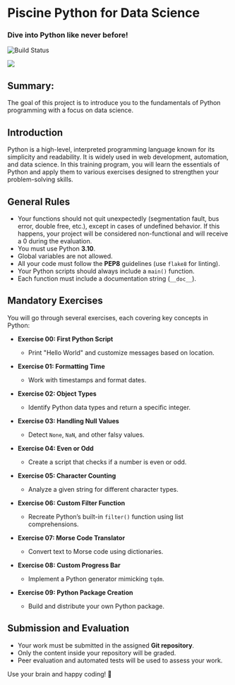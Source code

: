 
# Piscine Python for Data Science
### Dive into Python like never before!

![Build Status](https://img.shields.io/badge/build-passing-success?style=flat&logo=appveyor)

![](https://img.shields.io/badge/note-100%2F100-success?style=flat&logo=appveyor)

## Summary:  
The goal of this project is to introduce you to the fundamentals of Python programming with a focus on data science.

## Introduction  

Python is a high-level, interpreted programming language known for its simplicity and readability. It is widely used in web development, automation, and data science. In this training program, you will learn the essentials of Python and apply them to various exercises designed to strengthen your problem-solving skills.

## General Rules  

- Your functions should not quit unexpectedly (segmentation fault, bus error, double free, etc.), except in cases of undefined behavior. If this happens, your project will be considered non-functional and will receive a 0 during the evaluation.  
- You must use Python **3.10**.  
- Global variables are not allowed.  
- All your code must follow the **PEP8** guidelines (use `flake8` for linting).  
- Your Python scripts should always include a `main()` function.  
- Each function must include a documentation string (`__doc__`).  

## Mandatory Exercises  

You will go through several exercises, each covering key concepts in Python:  

- **Exercise 00: First Python Script**  
  - Print "Hello World" and customize messages based on location.  

- **Exercise 01: Formatting Time**  
  - Work with timestamps and format dates.  

- **Exercise 02: Object Types**  
  - Identify Python data types and return a specific integer.  

- **Exercise 03: Handling Null Values**  
  - Detect `None`, `NaN`, and other falsy values.  

- **Exercise 04: Even or Odd**  
  - Create a script that checks if a number is even or odd.  

- **Exercise 05: Character Counting**  
  - Analyze a given string for different character types.  

- **Exercise 06: Custom Filter Function**  
  - Recreate Python’s built-in `filter()` function using list comprehensions.  

- **Exercise 07: Morse Code Translator**  
  - Convert text to Morse code using dictionaries.  

- **Exercise 08: Custom Progress Bar**  
  - Implement a Python generator mimicking `tqdm`.  

- **Exercise 09: Python Package Creation**  
  - Build and distribute your own Python package.  

## Submission and Evaluation  

- Your work must be submitted in the assigned **Git repository**.  
- Only the content inside your repository will be graded.  
- Peer evaluation and automated tests will be used to assess your work.

Use your brain and happy coding! 🚀  
